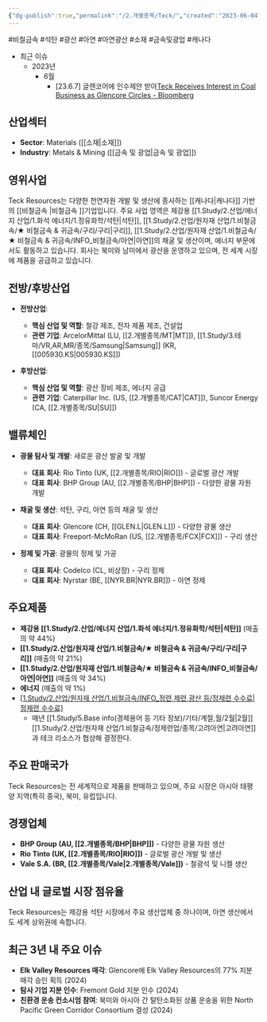 ```yaml
---
{"dg-publish":true,"permalink":"/2.개별종목/Teck/","created":"2023-06-04T17:05:17.852+09:00","updated":"2025-07-10T10:44:22.731+09:00"}
---
```


#비철금속 #석탄 #광산 #아연 #아연광산 #소재 #금속및광업 #캐나다


- 최근 이슈
	- 2023년
		- 6월
			- [23.6.7] 글렌코어에 인수제안 받아[Teck Receives Interest in Coal Business as Glencore Circles - Bloomberg](https://www.bloomberg.com/news/articles/2023-06-06/teck-receives-proposals-for-its-coal-business-as-glencore-looms?cmpid%3D=socialflow-twitter-energy&utm_campaign=socialflow-organic&utm_medium=social&utm_content=energy&utm_source=twitter)

## 산업섹터

- **Sector**: Materials ([[소재\|소재]])
- **Industry**: Metals & Mining ([[금속 및 광업\|금속 및 광업]])

## 영위사업

Teck Resources는 다양한 천연자원 개발 및 생산에 종사하는 [[캐나다\|캐나다]] 기반의 [[비철금속 \|비철금속 ]]기업입니다. 주요 사업 영역은 제강용 [[1.Study/2.산업/에너지 산업/1.화석 에너지/1.정유화학/석탄\|석탄]], [[1.Study/2.산업/원자재 산업/1.비철금속/★ 비철금속 & 귀금속/구리/구리\|구리]], [[1.Study/2.산업/원자재 산업/1.비철금속/★ 비철금속 & 귀금속/INFO_비철금속/아연\|아연]]의 채굴 및 생산이며, 에너지 부문에서도 활동하고 있습니다. 회사는 북미와 남미에서 광산을 운영하고 있으며, 전 세계 시장에 제품을 공급하고 있습니다.

## 전방/후방산업

- **전방산업**:
    
    - **핵심 산업 및 역할**: 철강 제조, 전자 제품 제조, 건설업
    - **관련 기업**: ArcelorMittal (LU, [[2.개별종목/MT\|MT]]), [[1.Study/3.테마/VR,AR,MR/종목/Samsung\|Samsung]] (KR, [[005930.KS\|005930.KS]])
    
- **후방산업**:
    
    - **핵심 산업 및 역할**: 광산 장비 제조, 에너지 공급
    - **관련 기업**: Caterpillar Inc. (US, [[2.개별종목/CAT\|CAT]]), Suncor Energy (CA, [[2.개별종목/SU\|SU]])
    

## 밸류체인

- **광물 탐사 및 개발**: 새로운 광산 발굴 및 개발
    
    - **대표 회사**: Rio Tinto (UK, [[2.개별종목/RIO\|RIO]]) - 글로벌 광산 개발
    - **대표 회사**: BHP Group (AU, [[2.개별종목/BHP\|BHP]]) - 다양한 광물 자원 개발
    
- **채굴 및 생산**: 석탄, 구리, 아연 등의 채굴 및 생산
    
    - **대표 회사**: Glencore (CH, [[GLEN.L\|GLEN.L]]) - 다양한 광물 생산
    - **대표 회사**: Freeport-McMoRan (US, [[2.개별종목/FCX\|FCX]]) - 구리 생산
    
- **정제 및 가공**: 광물의 정제 및 가공
    
    - **대표 회사**: Codelco (CL, 비상장) - 구리 정제
    - **대표 회사**: Nyrstar (BE, [[NYR.BR\|NYR.BR]]) - 아연 정제
    

## 주요제품

- **제강용 [[1.Study/2.산업/에너지 산업/1.화석 에너지/1.정유화학/석탄\|석탄]]** (매출의 약 44%)
- **[[1.Study/2.산업/원자재 산업/1.비철금속/★ 비철금속 & 귀금속/구리/구리\|구리]]** (매출의 약 21%)
- **[[1.Study/2.산업/원자재 산업/1.비철금속/★ 비철금속 & 귀금속/INFO_비철금속/아연\|아연]]** (매출의 약 34%)
- **에너지** (매출의 약 1%)
- [[1.Study/2.산업/원자재 산업/1.비철금속/INFO_정련,제련,광산 등/정제련 수수료\|정제련 수수료]](TC/RCs)
	- 매년 [[1.Study/5.Base info(경제용어 등 기타 정보)/기타/계절,월/2월\|2월]] [[1.Study/2.산업/원자재 산업/1.비철금속/정제련업/종목/고려아연\|고려아연]]과 테크 리소스가 협상해 결정한다.

## 주요 판매국가

Teck Resources는 전 세계적으로 제품을 판매하고 있으며, 주요 시장은 아시아 태평양 지역(특히 중국), 북미, 유럽입니다.

## 경쟁업체

- **BHP Group (AU, [[2.개별종목/BHP\|BHP]])** - 다양한 광물 자원 생산
- **Rio Tinto (UK, [[2.개별종목/RIO\|RIO]])** - 글로벌 광산 개발 및 생산
- **Vale S.A. (BR, [[2.개별종목/Vale\|2.개별종목/Vale]])** - 철광석 및 니켈 생산

## 산업 내 글로벌 시장 점유율

Teck Resources는 제강용 석탄 시장에서 주요 생산업체 중 하나이며, 아연 생산에서도 세계 상위권에 속합니다.

## 최근 3년 내 주요 이슈

- **Elk Valley Resources 매각**: Glencore에 Elk Valley Resources의 77% 지분 매각 승인 획득 (2024)
- **탐사 기업 지분 인수**: Fremont Gold 지분 인수 (2024)
- **친환경 운송 컨소시엄 참여**: 북미와 아시아 간 탈탄소화된 상품 운송을 위한 North Pacific Green Corridor Consortium 결성 (2024)